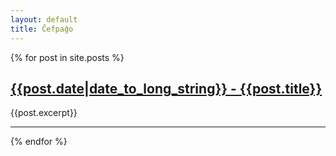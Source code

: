 ```yaml
---
layout: default
title: Ĉefpaĝo
---
```


{% for post in site.posts %}
<h2><a href="{{post.url}}">{{post.date|date_to_long_string}} - {{post.title}}</a></h2>

<div>{{post.excerpt}}</div>

<hr />
{% endfor %}
